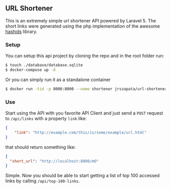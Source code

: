 ## URL Shortener

This is an extremely simple url shortener API powered by Laravel 5. The short links were generated using the php implementation of the awesome [hashids](http://hashids.org/php) library. 

### Setup
You can setup this api project by cloning the repo and in the root folder run:
```bash
$ touch ./database/database.sqlite
$ docker-compose up -d
```
Or you can simply run it as a standalone container
```bash
$ docker run -tid -p 8000:8000 --name shortener jrszapata/url-shortener-laravel-5.8
```

### Use
Start using the API with you favorite API Client and just send a `POST` request to `/api/links` with a property `link` like:
```json
{
    "link": "http://example.com/this/is/some/example/url.html"
}
```
that should return something like:
```json
{
  "short_url": "http://localhost:8000/mO"
}
```
Simple. Now you should be able to start getting a list of top 100 accessed links by calling `/api/top-100-links`.
